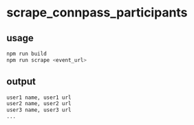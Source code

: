 # scrape_connpass_participants

## usage

``` sh
npm run build
npm run scrape <event_url>
```

## output

``` sh
user1 name, user1 url
user2 name, user2 url
user3 name, user3 url
...
```
